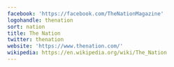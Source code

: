 ```yaml
---
facebook: 'https://facebook.com/TheNationMagazine'
logohandle: thenation
sort: nation
title: The Nation
twitter: thenation
website: 'https://www.thenation.com/'
wikipedia: https://en.wikipedia.org/wiki/The_Nation
---
```

